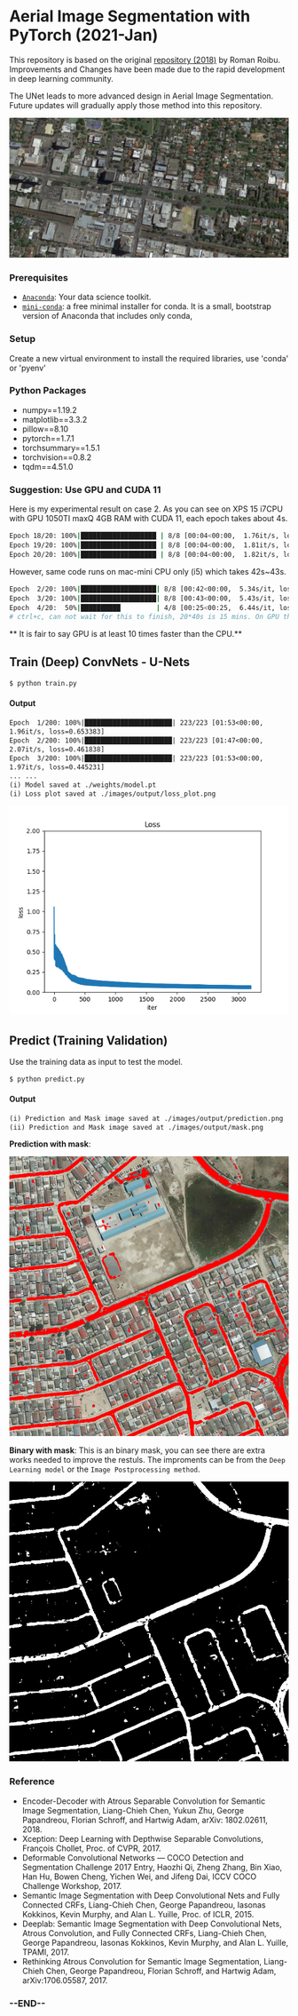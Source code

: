 # Aerial Image Segmentation with PyTorch (2021-Jan)

This repository is based on the original [repository (2018)](https://github.com/romanroibu/aerial-image-segmentation) by Roman Roibu. Improvements and Changes have been made due to the rapid development in deep learning community.

The UNet leads to more advanced design in Aerial Image Segmentation. Future updates will gradually apply those method into this repository.

![Google Photo](./images/test/GoogleEarth_xxx.png)

### Prerequisites

- [`Anaconda`](https://www.anaconda.com/products/individual): Your data science toolkit.
- [`mini-conda`](https://docs.conda.io/en/latest/miniconda.html): a free minimal installer for conda. It is a small, bootstrap version of Anaconda that includes only conda,

### Setup

Create a new virtual environment to install the required libraries, use 'conda' or 'pyenv'

### Python Packages

- numpy==1.19.2
- matplotlib==3.3.2
- pillow==8.10
- pytorch==1.7.1
- torchsummary==1.5.1
- torchvision==0.8.2
- tqdm==4.51.0

### Suggestion: Use GPU and CUDA 11

Here is my experimental result on case 2. As you can see on XPS 15 i7CPU with GPU 1050TI maxQ 4GB RAM with CUDA 11, each epoch takes about 4s.

```bash
Epoch 18/20: 100%|███████████████████ | 8/8 [00:04<00:00,  1.76it/s, loss=0.274017]
Epoch 19/20: 100%|███████████████████ | 8/8 [00:04<00:00,  1.81it/s, loss=0.272246]
Epoch 20/20: 100%|███████████████████ | 8/8 [00:04<00:00,  1.82it/s, loss=0.273455]

```

However, same code runs on mac-mini CPU only (i5) which takes 42s~43s.

```bash
Epoch  2/20: 100%|███████████████████| 8/8 [00:42<00:00,  5.34s/it, loss=0.349085]
Epoch  3/20: 100%|███████████████████| 8/8 [00:43<00:00,  5.43s/it, loss=0.345961]
Epoch  4/20:  50%|██████████         | 4/8 [00:25<00:25,  6.44s/it, loss=0.342271]
# ctrl+c, can not wait for this to finish, 20*40s is 15 mins. On GPU this only cost 80s (1.33 mins)
```

** It is fair to say GPU is at least 10 times faster than the CPU.**

## Train (Deep) ConvNets - U-Nets

```
$ python train.py
```

#### Output

```
Epoch  1/200: 100%|██████████████████████| 223/223 [01:53<00:00,  1.96it/s, loss=0.653383]
Epoch  2/200: 100%|██████████████████████| 223/223 [01:47<00:00,  2.07it/s, loss=0.461838]
Epoch  3/200: 100%|██████████████████████| 223/223 [01:53<00:00,  1.97it/s, loss=0.445231]
... ...
(i) Model saved at ./weights/model.pt
(i) Loss plot saved at ./images/output/loss_plot.png
```

![Loss plot](./output/case_3/400%20epochs/loss_plot.png "Loss plot")

## Predict (Training Validation)

Use the training data as input to test the model.

```
$ python predict.py
```

#### Output

```
(i) Prediction and Mask image saved at ./images/output/prediction.png
(ii) Prediction and Mask image saved at ./images/output/mask.png
```

**Prediction with mask**:

![Predicted image](./output/case_3/400%20epochs/prediction.png "Predicted image")

**Binary with mask**:
This is an binary mask, you can see there are extra works needed to improve the restuls. The improments can be from the `Deep Learning model` or the `Image Postprocessing method`.

![Predicted image](./output/case_3/400%20epochs/mask.png "Predicted image")

### Reference

- Encoder-Decoder with Atrous Separable Convolution for Semantic Image Segmentation, Liang-Chieh Chen, Yukun Zhu, George Papandreou, Florian Schroff, and Hartwig Adam, arXiv: 1802.02611, 2018.
- Xception: Deep Learning with Depthwise Separable Convolutions, François Chollet, Proc. of CVPR, 2017.
- Deformable Convolutional Networks — COCO Detection and Segmentation Challenge 2017 Entry, Haozhi Qi, Zheng Zhang, Bin Xiao, Han Hu, Bowen Cheng, Yichen Wei, and Jifeng Dai, ICCV COCO Challenge Workshop, 2017.
- Semantic Image Segmentation with Deep Convolutional Nets and Fully Connected CRFs, Liang-Chieh Chen, George Papandreou, Iasonas Kokkinos, Kevin Murphy, and Alan L. Yuille, Proc. of ICLR, 2015.
- Deeplab: Semantic Image Segmentation with Deep Convolutional Nets, Atrous Convolution, and Fully Connected CRFs, Liang-Chieh Chen, George Papandreou, Iasonas Kokkinos, Kevin Murphy, and Alan L. Yuille, TPAMI, 2017.
- Rethinking Atrous Convolution for Semantic Image Segmentation, Liang-Chieh Chen, George Papandreou, Florian Schroff, and Hartwig Adam, arXiv:1706.05587, 2017.

### --END--
